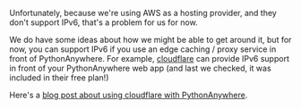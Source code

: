 
<!--
.. title: IPv6
.. date: 2016-08-16 11:35:28 UTC+01:00
.. slug: IPv6
.. tags:
.. category:
.. link:
.. description:
.. type: text
-->

Unfortunately, because we're using AWS as a hosting provider, and they don't support IPv6, that's a problem for us for now.


We do have some ideas about how we might be able to get around it, but for now,
you can support IPv6 if you use an edge caching / proxy service in front of
PythonAnywhere. For example, [cloudflare](https://www.cloudflare.com/) can
provide IPv6 support in front of your PythonAnywhere web app (and last we
checked, it was included in their free plan!)

Here's a [blog post about using cloudflare with PythonAnywhere](https://blog.pythonanywhere.com/80/).

